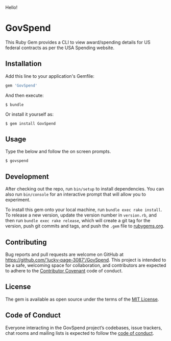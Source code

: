 Hello!

# GovSpend

This Ruby Gem provides a CLI to view award/spending details for US federal contracts as per the USA Spending website.

## Installation

Add this line to your application's Gemfile:

```ruby
gem 'GovSpend'
```

And then execute:

    $ bundle

Or install it yourself as:

    $ gem install GovSpend

## Usage

Type the below and follow the on screen prompts.

    $ govspend

## Development

After checking out the repo, run `bin/setup` to install dependencies. You can also run `bin/console` for an interactive prompt that will allow you to experiment.

To install this gem onto your local machine, run `bundle exec rake install`. To release a new version, update the version number in `version.rb`, and then run `bundle exec rake release`, which will create a git tag for the version, push git commits and tags, and push the `.gem` file to [rubygems.org](https://rubygems.org).

## Contributing

Bug reports and pull requests are welcome on GitHub at https://github.com/'lucky-page-3087'/GovSpend. This project is intended to be a safe, welcoming space for collaboration, and contributors are expected to adhere to the [Contributor Covenant](http://contributor-covenant.org) code of conduct.

## License

The gem is available as open source under the terms of the [MIT License](https://opensource.org/licenses/MIT).

## Code of Conduct

Everyone interacting in the GovSpend project’s codebases, issue trackers, chat rooms and mailing lists is expected to follow the [code of conduct](https://github.com/'lucky-page-3087'/GovSpend/blob/master/CODE_OF_CONDUCT.md).
